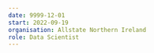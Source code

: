 ```yaml
---
date: 9999-12-01
start: 2022-09-19
organisation: Allstate Northern Ireland
role: Data Scientist
---
```

